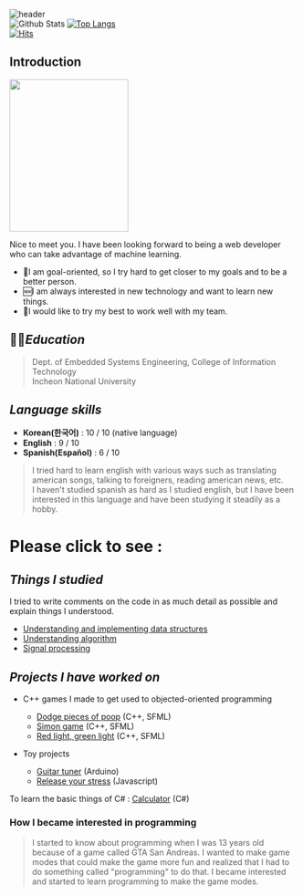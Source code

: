 <!--
**vacu9708/vacu9708** is a ✨ _special_ ✨ repository because its `README.md` (this file) appears on your GitHub profile.

Here are some ideas to get you started:

- 🔭 I’m currently working on ...
- 🌱 I’m currently learning ...
- 👯 I’m looking to collaborate on ...
- 🤔 I’m looking for help with ...
- 💬 Ask me about ...
- 📫 How to reach me: ...
- 😄 Pronouns: ...
- ⚡ Fun fact: ...
-->

![header](https://capsule-render.vercel.app/api?type=wave&color=auto&height=300&section=header&text=My%20record&fontSize=90)<br/>
![Github Stats](https://github-readme-stats.vercel.app/api?username=vacu9708&show_icons=true)
[![Top Langs](https://github-readme-stats.vercel.app/api/top-langs/?username=vacu9708)](https://github.com/anuraghazra/github-readme-stats)<br>
[![Hits](https://hits.seeyoufarm.com/api/count/incr/badge.svg?url=https%3A%2F%2Fgithub.com%2Fvacu9708&count_bg=%2379C83D&title_bg=%23555555&icon=&icon_color=%23E7E7E7&title=hits&edge_flat=false)](https://hits.seeyoufarm.com)                   

## Introduction
<img src = "https://user-images.githubusercontent.com/67142421/150077748-22b2694c-35bf-40a0-858e-a46cff23c9ef.jpg" width="208" height="267">

Nice to meet you. I have been looking forward to being a web developer who can take advantage of machine learning. 
* 🥅I am goal-oriented, so I try hard to get closer to my goals and to be a better person.
* 🆕I am always interested in new technology and want to learn new things.
* 🌲I would like to try my best to work well with my team.

## 👨‍🎓*Education*
>Dept. of Embedded Systems Engineering, College of Information Technology<br>
>Incheon National University

## *Language skills*
* **Korean(한국어)** : 10 / 10 (native language)
* **English** : 9 / 10
* **Spanish(Español)** : 6 / 10
> I tried hard to learn english with various ways such as translating american songs, talking to foreigners, reading american news, etc.<br>
> I haven't studied spanish as hard as I studied english, but I have been interested in this language and have been studying it steadily as a hobby.

# Please click to see :
## *Things I studied*
I tried to write comments on the code in as much detail as possible and explain things I understood.
* [Understanding and implementing data structures](https://github.com/vacu9708/Data-structure)
* [Understanding algorithm](https://github.com/vacu9708/Algorithm)
* [Signal processing](https://github.com/vacu9708/Signal-processing)

## *Projects I have worked on*
* C++ games I made to get used to objected-oriented programming
  * [Dodge pieces of poop](https://github.com/vacu9708/Dodge-pieces-of-poop) (C++, SFML)
  * [Simon game](https://github.com/vacu9708/Simon-game) (C++, SFML)
  * [Red light, green light](https://github.com/vacu9708/Red-light-green-light) (C++, SFML)

* Toy projects
  * [Guitar tuner](https://github.com/vacu9708/Guitar-tuner) (Arduino)
  * [Release your stress](https://github.com/vacu9708/Release-your-stress) (Javascript)
  
To learn the basic things of C# : [Calculator](https://github.com/vacu9708/Calculator-C-sharp) (C#)

### How I became interested in programming
>I started to know about programming when I was 13 years old because of a game called GTA San Andreas. I wanted to make game modes that could make the game more fun and realized
>that I had
> to do something called "programming" to do that. I became interested and started to learn programming to make the game modes.
